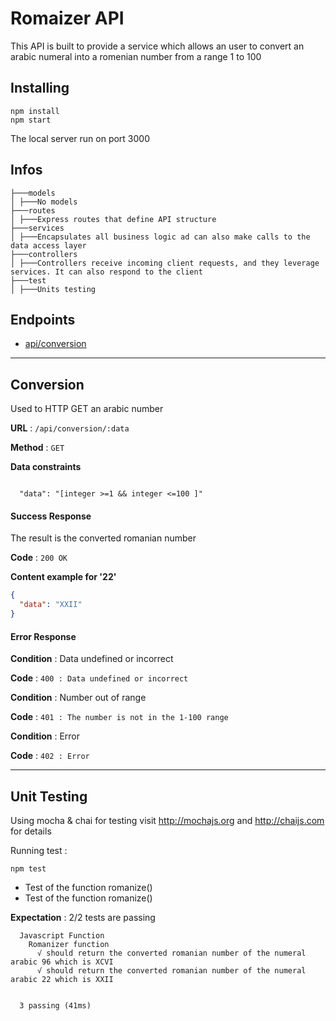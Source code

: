 # Romaizer API

This API is built to provide a service which allows an user to convert an arabic numeral into a romenian number from a range 1 to 100

## Installing

```
npm install
npm start
```

The local server run on port 3000

## Infos

```
├───models
│ ├───No models
├───routes
│ ├───Express routes that define API structure
├───services
│ ├───Encapsulates all business logic ad can also make calls to the data access layer
├───controllers
│ ├───Controllers receive incoming client requests, and they leverage services. It can also respond to the client
├───test
│ ├───Units testing
```

## Endpoints

- [api/conversion](#conversion)

---

## Conversion

Used to HTTP GET an arabic number

**URL** : `/api/conversion/:data`

**Method** : `GET`

**Data constraints**

```url parameters

  "data": "[integer >=1 && integer <=100 ]"

```

#### Success Response

The result is the converted romanian number

**Code** : `200 OK`

**Content example for '22'**

```json
{
  "data": "XXII"
}
```

#### Error Response

**Condition** : Data undefined or incorrect

**Code** : `400 : Data undefined or incorrect`

**Condition** : Number out of range

**Code** : `401 : The number is not in the 1-100 range`

**Condition** : Error

**Code** : `402 : Error`

---

## Unit Testing

Using mocha & chai for testing
visit http://mochajs.org and http://chaijs.com for details

Running test :

```
npm test
```

- Test of the function romanize()
- Test of the function romanize()

**Expectation** : 2/2 tests are passing

```
  Javascript Function
    Romanizer function
      √ should return the converted romanian number of the numeral arabic 96 which is XCVI
      √ should return the converted romanian number of the numeral arabic 22 which is XXII


  3 passing (41ms)
```

